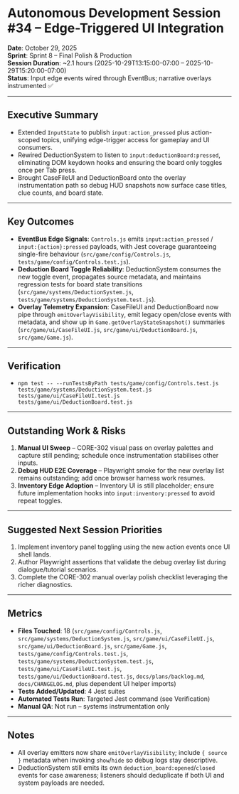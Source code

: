 # Autonomous Development Session #34 – Edge-Triggered UI Integration

**Date**: October 29, 2025  
**Sprint**: Sprint 8 – Final Polish & Production  
**Session Duration**: ~2.1 hours (2025-10-29T13:15:00-07:00 – 2025-10-29T15:20:00-07:00)  
**Status**: Input edge events wired through EventBus; narrative overlays instrumented ✅

---

## Executive Summary
- Extended `InputState` to publish `input:action_pressed` plus action-scoped topics, unifying edge-trigger access for gameplay and UI consumers.
- Rewired DeductionSystem to listen to `input:deductionBoard:pressed`, eliminating DOM keydown hooks and ensuring the board only toggles once per Tab press.
- Brought CaseFileUI and DeductionBoard onto the overlay instrumentation path so debug HUD snapshots now surface case titles, clue counts, and board state.

---

## Key Outcomes
- **EventBus Edge Signals**: `Controls.js` emits `input:action_pressed` / `input:{action}:pressed` payloads, with Jest coverage guaranteeing single-fire behaviour (`src/game/config/Controls.js`, `tests/game/config/Controls.test.js`).
- **Deduction Board Toggle Reliability**: DeductionSystem consumes the new toggle event, propagates source metadata, and maintains regression tests for board state transitions (`src/game/systems/DeductionSystem.js`, `tests/game/systems/DeductionSystem.test.js`).
- **Overlay Telemetry Expansion**: CaseFileUI and DeductionBoard now pipe through `emitOverlayVisibility`, emit legacy open/close events with metadata, and show up in `Game.getOverlayStateSnapshot()` summaries (`src/game/ui/CaseFileUI.js`, `src/game/ui/DeductionBoard.js`, `src/game/Game.js`).

---

## Verification
- `npm test -- --runTestsByPath tests/game/config/Controls.test.js tests/game/systems/DeductionSystem.test.js tests/game/ui/CaseFileUI.test.js tests/game/ui/DeductionBoard.test.js`

---

## Outstanding Work & Risks
1. **Manual UI Sweep** – CORE-302 visual pass on overlay palettes and capture still pending; schedule once instrumentation stabilises other inputs.
2. **Debug HUD E2E Coverage** – Playwright smoke for the new overlay list remains outstanding; add once browser harness work resumes.
3. **Inventory Edge Adoption** – Inventory UI is still placeholder; ensure future implementation hooks into `input:inventory:pressed` to avoid repeat toggles.

---

## Suggested Next Session Priorities
1. Implement inventory panel toggling using the new action events once UI shell lands.
2. Author Playwright assertions that validate the debug overlay list during dialogue/tutorial scenarios.
3. Complete the CORE-302 manual overlay polish checklist leveraging the richer diagnostics.

---

## Metrics
- **Files Touched**: 18 (`src/game/config/Controls.js`, `src/game/systems/DeductionSystem.js`, `src/game/ui/CaseFileUI.js`, `src/game/ui/DeductionBoard.js`, `src/game/Game.js`, `tests/game/config/Controls.test.js`, `tests/game/systems/DeductionSystem.test.js`, `tests/game/ui/CaseFileUI.test.js`, `tests/game/ui/DeductionBoard.test.js`, `docs/plans/backlog.md`, `docs/CHANGELOG.md`, plus dependent UI helper imports)
- **Tests Added/Updated**: 4 Jest suites
- **Automated Tests Run**: Targeted Jest command (see Verification)
- **Manual QA**: Not run – systems instrumentation only

---

## Notes
- All overlay emitters now share `emitOverlayVisibility`; include `{ source }` metadata when invoking `show`/`hide` so debug logs stay descriptive.
- DeductionSystem still emits its own `deduction_board:opened`/`closed` events for case awareness; listeners should deduplicate if both UI and system payloads are needed.

